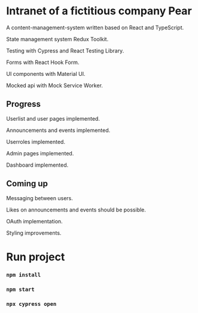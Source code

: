 # Intranet of a fictitious company Pear

A content-management-system written based on React and TypeScript.

State management system Redux Toolkit.

Testing with Cypress and React Testing Library.

Forms with React Hook Form.

UI components with Material UI.

Mocked api with Mock Service Worker.

## Progress

Userlist and user pages implemented.

Announcements and events implemented.

Userroles implemented.

Admin pages implemented.

Dashboard implemented.

## Coming up

Messaging between users.

Likes on announcements and events should be possible.

OAuth implementation.

Styling improvements.

# Run project

### `npm install`

### `npm start`

### `npx cypress open`
